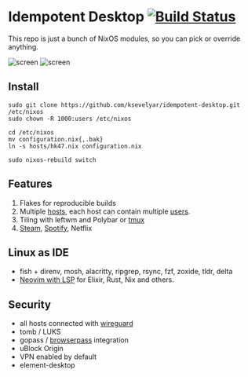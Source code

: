 # Idempotent Desktop [![Build Status](https://github.com/ksevelyar/idempotent-desktop/workflows/build/badge.svg)](https://github.com/ksevelyar/idempotent-desktop/actions)

This repo is just a bunch of NixOS modules, so you can pick or override anything. 

![screen](https://i.imgur.com/fWKORz4.png)
![screen](https://i.imgur.com/fhAtYZY.png)

## Install

```
sudo git clone https://github.com/ksevelyar/idempotent-desktop.git /etc/nixos
sudo chown -R 1000:users /etc/nixos

cd /etc/nixos
mv configuration.nix{,.bak}
ln -s hosts/hk47.nix configuration.nix

sudo nixos-rebuild switch
```

## Features

1. Flakes for reproducible builds
2. Multiple [hosts](https://github.com/ksevelyar/idempotent-desktop/tree/main/hosts), each host can contain multiple [users](https://github.com/ksevelyar/idempotent-desktop/tree/main/users).
4. Tiling with leftwm and Polybar or [tmux](https://github.com/ksevelyar/idempotent-desktop/blob/main/packages/tmux.nix)
6. [Steam](https://github.com/ksevelyar/idempotent-desktop/blob/main/packages/games.nix), [Spotify](https://open.spotify.com/playlist/1FOoZGP15NMWkGqLDWk3lR?si=a001b656806e46bd), Netflix

## Linux as IDE

* fish + direnv, mosh, alacritty, ripgrep, rsync, fzf, zoxide, tldr, delta 
* [Neovim with LSP](https://github.com/ksevelyar/idempotent-desktop/blob/main/users/shared/.config/nvim/init.vim) for Elixir, Rust, Nix and others.

## Security

* all hosts connected with [wireguard](https://github.com/ksevelyar/idempotent-desktop/blob/main/hosts/skynet.nix#L67)
* tomb / LUKS
* gopass / [browserpass](https://github.com/browserpass/browserpass-extension#available-keyboard-shortcuts) integration
* uBlock Origin
* VPN enabled by default
* element-desktop
